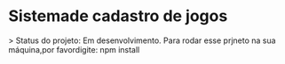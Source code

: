 <h1>Sistemade cadastro de jogos</h1>
> Status do projeto: Em desenvolvimento.
Para rodar esse prjneto na sua máquina,por favordigite:
npm install


